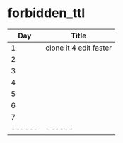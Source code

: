 # forbidden_ttl 

| Day | Title |
|----|----|
| 1 | clone it 4 edit faster |
| 2 |  |
| 3 |  |
| 4 |  |
| 5 |  |
| 6 |  |
| 7 |  |
| ------ | ------|